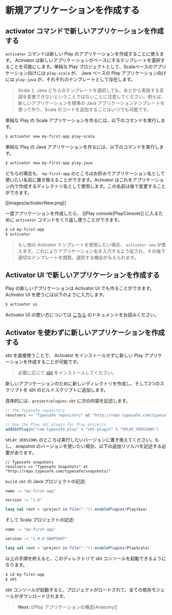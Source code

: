 <!--- Copyright (C) 2009-2013 Typesafe Inc. <http://www.typesafe.com> -->
<!--
# Creating a new application
-->
# 新規アプリケーションを作成する

<!--
## Create a new application with the activator command
-->
## activator コマンドで新しいアプリケーションを作成する

<!--
The `activator` command can be used to create a new Play application.  Activator allows you to select a template that your new application should be based off.  For vanilla Play projects, the names of these templates are `play-scala` for Scala based Play applications, and `play-java` for Java based Play applications.
-->
`activator` コマンドは新しい Play のアプリケーションを作成することに使えます。 Activator は新しいアプリケーションがベースにするテンプレートを選択することを可能にします。単純な Play プロジェクトとして、Scalaベースのアプリケーション向けには `play-scala` が、 Java ベースの Play アプリケーション向けには `play-java` が、それぞれのテンプレートとして存在します。

<!--
> Note that choosing a template for either Scala or Java at this point does not imply that you can’t change language later. For example, you can create a new application using the default Java application template and start adding Scala code whenever you like.
-->
> Scala と Java どちらのテンプレートを選択しても、あとから実装する言語を変更できないということではないことに注意してください。例えば、新しいアプリケーションを標準の Java アプリケーションテンプレートを使って作り、Scala のコードを追加することはいつでも可能です。

<!--
To create a new vanilla Play Scala application, run:
-->
単純な Play の Scala アプリケーションを作るには、以下のコマンドを実行します。

```bash
$ activator new my-first-app play-scala
```

<!--
To create a new vanilla Play Java application, run:
-->
単純な Play の Java アプリケーションを作るには、以下のコマンドを実行します。

```bash
$ activator new my-first-app play-java
```
<!--
In either case, you can replace `my-first-app` with whatever name you want your application to use.  Activator will use this as the directory name to create the application in.  You can change this name later if you choose.
-->
どちらの場合も、 `my-first-app` のところはお好みでアプリケーション名として使いたい名前に置き換えることができます。Activator はこれをアプリケーション内で作成するディレクトリ名として使用します。この名前は後で変更することができます。

[[images/activatorNew.png]]

<!--
Once the application has been created you can use the `activator` command again to enter the [[Play console|PlayConsole]].
-->
一度アプリケーションを作成したら、 [[Play console|PlayConsole]] に入るために `activator` コマンドをくり返し使うことができます。

```bash
$ cd my-first-app
$ activator
```

<!--
> If you wish to use other Activator templates, you can do this by running `activator new`.  This will prompt you for an application name, and then give you a chance to browse and select an appropriate template.
-->
> もし他の Activator テンプレートを使用したい場合、 `activator new` が使えます。これによりアプリケーション名を入力するよう促され、その後で適切なテンプレートを閲覧、選択する機会が与えられます。

<!--
## Create a new application with the Activator UI
-->
## Activator UI で新しいアプリケーションを作成する

<!--
New Play applications can also be created with the Activator UI.  To use the Activator UI, run:
-->
Play の新しいアプリケーションは Activator UI でも作ることができます。 Activator UI を使うには以下のように入力します。

```bash
$ activator ui
```

<!--
You can read the documentation for using the Activator UI [here](https://typesafe.com/activator/docs).
-->
Activator UI の使い方については [こちら](https://typesafe.com/activator/docs) のドキュメントをお読みください。

<!--
## Create a new application without Activator
-->
## Activator を使わずに新しいアプリケーションを作成する

<!--
It is also possible to create a new Play application without installing Activator, using sbt directly.
-->
sbt を直接使うことで、 Activator をインストールせずに新しい Play アプリケーションを作成することが可能です。

<!--
> First install [sbt](http://www.scala-sbt.org/) if needed.
-->
> 必要に応じて [sbt](http://www.scala-sbt.org/) をインストールしてください。

<!--
Create a new directory for your new application and configure your sbt build script with two additions.
-->
新しいアプリケーションのために新しいディレクトリを作成し、そして2つのスクリプトを sbt のビルドスクリプトに追加します。

<!--
In `project/plugins.sbt`, add:
-->
具体的には、`project/plugins.sbt` に次の内容を記述します。

```scala
// The Typesafe repository 
resolvers += "Typesafe repository" at "http://repo.typesafe.com/typesafe/releases/"

// Use the Play sbt plugin for Play projects
addSbtPlugin("com.typesafe.play" % "sbt-plugin" % "%PLAY_VERSION%")
```

<!--
Be sure to replace `%PLAY_VERSION%` here by the exact version you want to use. If you want to use a snapshot version, you will have to specify this additional resolver: 
-->
`%PLAY_VERSION%` のところは実行したいバージョンに書き換えてください。もし、 snapshot のバージョンを使いたい場合、以下の追加リゾルバを記述する必要があります。

```
// Typesafe snapshots
resolvers += "Typesafe Snapshots" at "http://repo.typesafe.com/typesafe/snapshots/"
```

<!--
In `build.sbt` for Java projects:
-->
`build.sbt` の Java プロジェクトの記述:

```scala
name := "my-first-app"

version := "1.0"

lazy val root = (project in file(".")).enablePlugins(PlayJava)
```

<!--
...or Scala projects:
-->
そして Scala プロジェクトの記述:

```scala
name := "my-first-app"

version := "1.0.0-SNAPSHOT"

lazy val root = (project in file(".")).enablePlugins(PlayScala)
```

<!--
You can then launch the sbt console in this directory:
-->
以上の手順を終えると、このディレクトリで sbt コンソールを起動できるようになります。

```bash
$ cd my-first-app
$ sbt
```

<!--
sbt will load your project and fetch the dependencies.
-->
sbt コンソールが起動すると、プロジェクトがロードされて、全ての依存モジュールがダウンロードされます。

<!--
> **Next:** [[Anatomy of a Play application|Anatomy]]
-->
> **Next:** [[Play アプリケーションの構造|Anatomy]]
